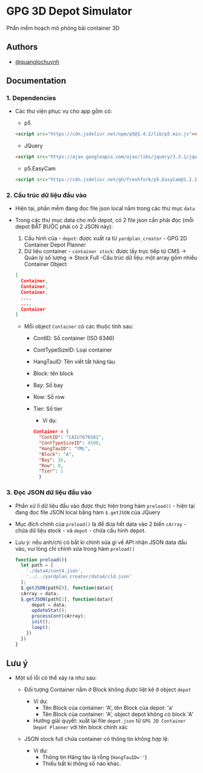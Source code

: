# GPG 3D Depot Simulator

Phần mềm hoạch mô phỏng bãi container 3D

## Authors

- [@quanglochuynh](https://github.com/quanglochuynh/)

## Documentation

### 1. Dependencies

- Các thư viện phục vụ cho app gồm có:
  - p5

  ```html
  <script src="https://cdn.jsdelivr.net/npm/p5@1.4.2/lib/p5.min.js"></script>
  ```

  - JQuery

  ```html
  <script src="https://ajax.googleapis.com/ajax/libs/jquery/3.3.1/jquery.min.js"></script>
  ```

  - p5.EasyCam

  ```html
  <script src="https://cdn.jsdelivr.net/gh/freshfork/p5.EasyCam@1.2.1/p5.easycam.min.js"></script>
  ```

### 2. Cấu trúc dữ liệu đầu vào

- Hiện tại, phần mềm đang đọc file json local nằm trong các thư mục `data`
- Trong các thư mục data cho mỗi depot, có 2 file json cần phải đọc (mỗi depot BẮT BUỘC phải có 2 JSON này):
  1. Cấu hình của - `depot`: được xuất ra từ `yardplan_creator` - GPG 2D Container Depot Planner
  2. Dữ liệu container - `container stock`: được lấy trực tiếp từ CMS -> Quản lý số lượng -> Stock Full
    -Cấu trúc dữ liệu: một array gồm nhiều Container Object

    ```json
    [
      Container,
      Container,
      Container,
      ...,
      ...,
      Container
    ]
    ```

  - Mỗi object `Container` có các thuộc tính sau:
    - ContID: Số container (ISO 6346)
    - ContTypeSizeID: Loại container
    - HangTauID: Tên viết tắt hãng tàu
    - Block: tên block
    - Bay: Số bay
    - Row: Số row
    - Tier: Số tier

      - Ví dụ:

      ```json
      Container = {
        "ContID": "CAIU7676581",
        "ContTypeSizeID": 4500,
        "HangTauID": "YML",
        "Block": "A",
        "Bay": 16,
        "Row": 9,
        "Tier": 1
        }
      ```

### 3. Đọc JSON dữ liệu đầu vào

- Phần xử lí dữ liệu đầu vào được thực hiện trong hàm `preload()` - hiện tại đang đọc file JSON local bằng hàm `$.getJSON` của JQuery

- Mục đích chính của `preload()` là để đưa hết data vào 2 biến `cArray` - chứa dữ liệu stock - và `depot` - chứa cấu hình depot.

- Lưu ý: nếu anh/chị có bất kì chỉnh sửa gì về API nhận JSON data đầu vào, vui lòng chỉ chỉnh sửa trong hàm `preload()`

  ```javascript
  function preload(){
    let path = [
      './data4/cont4.json',
      '../../yardplan_creator/data4/cld.json'
    ];
    $.getJSON(path[0], function(data){
    cArray = data;
    $.getJSON(path[1], function(data){
        depot = data;
        updateStat();
        processCont(cArray);
        init();
        loop();
      })
    })
  }
  ```

## Lưu ý

- Một số lỗi có thể xảy ra như sau:
  - Đối tượng Container nằm ở Block không được liệt kê ở object `depot`
    - Ví dụ:
      - Tên Block của container: 'A', tên Block của depot: 'a'
      - Tên Block của container: 'A', object depot không có block 'A'
    - Hướng giải quyết: xuất lại file `depot.json` từ `GPG 2D Container Depot Planner` với tên block chính xác

  - JSON stock full chứa container có thông tin không hợp lệ:
    - Ví dụ:
      - Thông tin Hãng tàu là rỗng (`HangTauID=''`)
      - Thiếu bất kì thông số nào khác.
